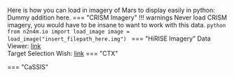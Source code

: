 Here is how you can load in imagery of Mars to display easily in python:  
Dummy addition here.
=== "CRISM Imagery"
    !!! warnings
        Never load CRISM imagery, you would have to be insane to want to work with this data.
    ```python
    from n2n4m.io import load_image
    image = load_image("insert_filepath_here.img")
    ```
=== "HiRISE Imagery"
    Data Viewer: [link](https://www.uahirise.org/hiview/)  
    Target Selection Wish: [link](https://www.uahirise.org/hiwish/)
=== "CTX"

=== "CaSSIS"